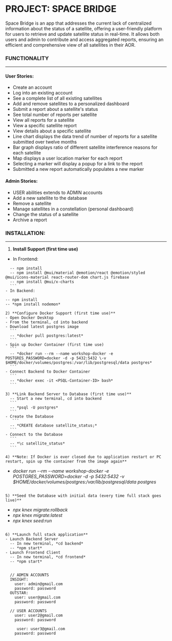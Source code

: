 # PROJECT: **SPACE BRIDGE**

Space Bridge is an app that addresses the current lack of centralized information about the status of a satellite, offering a user-friendly platform for users to retrieve and update satellite status in real-time. It allows both users and admin to contribute and access aggregated reports, ensuring an efficient and comprehensive view of all satellites in their AOR.

### FUNCTIONALITY 
---
#### User Stories:
  - Create an account
  - Log into an existing account
  - See a complete list of all existing satellites
  - Add and remove satellites to a personalized dashboard
  - Submit a report about a satellite's status
  - See total number of reports per satellite
  - View all reports for a satellite
  - View a specific satellite report
  - View details about a specific satellite
  - Line chart displays the data trend of number of reports for a satellite submitted over twelve months
  - Bar graph displays ratio of different satellite interference reasons for each satellite 
  - Map displays a user location marker for each report
  - Selecting a marker will display a popup for a link to the report
  - Submitted a new report automatically populates a new marker

#### Admin Stories:
  - USER abilities extends to ADMIN accounts
  - Add a new satellite to the database 
  - Remove a satellite
  - Manage satellites in a constellation (personal dashboard)
  - Change the status of a satellite
  - Archive a report

### INSTALLATION:
---

1) **Install Support (first time use)**
  - In Frontend:
  ```
    -- npm install
    -- npm install @mui/material @emotion/react @emotion/styled @mui/icons-material react-router-dom chart.js firebase
    -- npm install @mui/x-charts
    ```
  - In Backend:
  ```
    -- npm install
    -- *npm install nodemon*
  ```
2) **Configure Docker Support (first time use)**
  - Open Docker Desktop
  - From the terminal, cd into backend
  - Download latest postgres image
    ```
    -- *docker pull postgres:latest*
    ```
  - Spin up Docker Container (first time use)
    ```
    -- *docker run --rm --name workshop-docker -e POSTGRES_PASSWORD=docker -d -p 5432:5432 \-v $HOME/docker/volumes/postgres:/var/lib/postgresql/data postgres*
    ```
  - Connect Backend to Docker Container
    ```
    -- *docker exec -it <PSQL-Container-ID> bash*
    ```

3) **Link Backend Server to Database (first time use)**
    -- Start a new terminal, cd into backend
    ```
    -- *psql -U postgres*
    ```
  - Create the Database
     ```
    -- *CREATE database satellite_status;*
    ```
  - Connect to the Database
    ```
    -- *\c satellite_status*
    ```

4) **Note: If Docker is ever closed due to application restart or PC restart, spin up the container from the image again**
  ```
  - *docker run --rm --name workshop-docker -e POSTGRES_PASSWORD=docker -d -p 5432:5432 \-v $HOME/docker/volumes/postgres:/var/lib/postgresql/data postgres*
  ```

5) **Seed the Database with initial data (every time full stack goes live)**
  ```
  - *npx knex migrate:rollback*
  - *npx knex migrate:latest*
  - *npx knex seed:run*
  ```

6) **Launch full stack application**
  - Launch Backend Server
    -- In new terminal, *cd backend*
    -- *npm start*
  - Launch Frontend Client
    -- In new terminal, *cd frontend*
    -- *npm start*


    // ADMIN ACCOUNTS
    INSIGHT:
      user: admin@gmail.com
      password: password
    OUTSTAR:
      user: user@gmail.com
      password: password
    
    // USER ACCOUNTS
      user: user2@gmail.com
      password: password

       user: user3@gmail.com
      password: password
